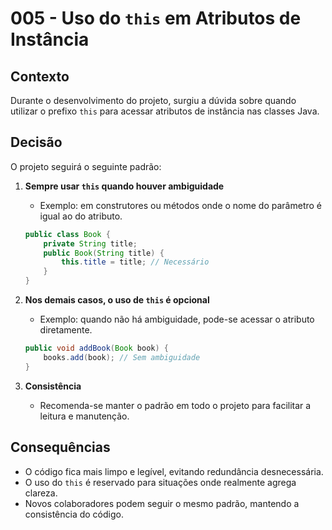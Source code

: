 # 005 - Uso do `this` em Atributos de Instância

## Contexto

Durante o desenvolvimento do projeto, surgiu a dúvida sobre quando utilizar o prefixo `this` para acessar atributos de instância nas classes Java.

## Decisão

O projeto seguirá o seguinte padrão:

1. **Sempre usar `this` quando houver ambiguidade**
   - Exemplo: em construtores ou métodos onde o nome do parâmetro é igual ao do atributo.
   ```java
   public class Book {
       private String title;
       public Book(String title) {
           this.title = title; // Necessário
       }
   }
   ```

2. **Nos demais casos, o uso de `this` é opcional**
   - Exemplo: quando não há ambiguidade, pode-se acessar o atributo diretamente.
   ```java
   public void addBook(Book book) {
       books.add(book); // Sem ambiguidade
   }
   ```

3. **Consistência**
   - Recomenda-se manter o padrão em todo o projeto para facilitar a leitura e manutenção.

## Consequências

- O código fica mais limpo e legível, evitando redundância desnecessária.
- O uso do `this` é reservado para situações onde realmente agrega clareza.
- Novos colaboradores podem seguir o mesmo padrão, mantendo a consistência do código. 